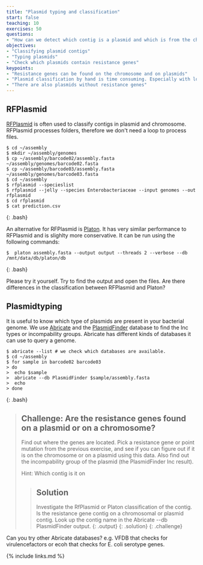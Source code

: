 ```yaml
---
title: "Plasmid typing and classification"
start: false
teaching: 10
exercises: 50
questions:
- "How can we detect which contig is a plasmid and which is from the chromosome"
objectives:
- "Classifying plasmid contigs"
- "Typing plasmids"
- "Check which plasmids contain resistance genes"
keypoints:
- "Resistance genes can be found on the chromosome and on plasmids"
- "Plasmid classification by hand is time consuming. Especially with lots of contig, automated analysis is better"
- "There are also plasmids without resistance genes"
---
```


## RFPlasmid

[RFPlasmid](https://github.com/aldertzomer/RFPlasmid/tree/master) is often used to classify contigs in plasmid and chromosome. RFPlasmid processes folders, therefore we don't need a loop to process files.

~~~
$ cd ~/assembly
$ mkdir ~/assembly/genomes
$ cp ~/assembly/barcode02/assembly.fasta ~/assembly/genomes/barcode02.fasta
$ cp ~/assembly/barcode03/assembly.fasta ~/assembly/genomes/barcode03.fasta
$ cd ~/assembly
$ rfplasmid --specieslist
$ rfplasmid --jelly --species Enterobacteriaceae --input genomes --out rfplasmid
$ cd rfplasmid
$ cat prediction.csv
~~~
{: .bash}

An alternative for RFPlasmid is [Platon](https://github.com/oschwengers/platon). It has very similar performance to RFPlasmid and is slighlty more conservative. It can be run using the following commands:

~~~
$  platon assembly.fasta --output output --threads 2 --verbose --db /mnt/data/db/platon/db
~~~
{: .bash}

Please try it yourself. Try to find the output and open the files. Are there differences in the classification between RFPlasmid and Platon? 

## Plasmidtyping
It is useful to know which type of plasmids are present in your bacterial genome. We use [Abricate](https://github.com/tseemann/abricate) and the [PlasmidFinder](https://bitbucket.org/genomicepidemiology/plasmidfinder/src/master/) database to find the Inc types or incompability groups. Abricate has different kinds of databases it can use to query a genome. 

~~~
$ abricate --list # we check which databases are available. 
$ cd ~/assembly
$ for sample in barcode02 barcode03
> do
>  echo $sample
>  abricate --db PlasmidFinder $sample/assembly.fasta
>  echo
> done
~~~
{: .bash}


> ## Challenge: Are the resistance genes found on a plasmid or on a chromosome?
>
> Find out where the genes are located. Pick a resistance gene or point mutation from the previous exercise, and see if you can figure out if it is on the chromosome or on a plasmid using this data. Also find out the incompability group of the plasmid (the PlasmidFinder Inc result). 
> 
>
> Hint:
> Which contig is it on
> 
> 
> > ## Solution
> >
> > Investigate the RfPlasmid or Platon classification of the contig. Is the resistance gene contig on a chromosomal or plasmid contig.  Look up the contig name in the Abricate --db PlasmidFinder output. 
> > {: .output}
> {: .solution}
{: .challenge}

Can you try other Abricate databases? e.g. VFDB that checks for virulencefactors or ecoh that checks for E. coli serotype genes. 


{% include links.md %}
